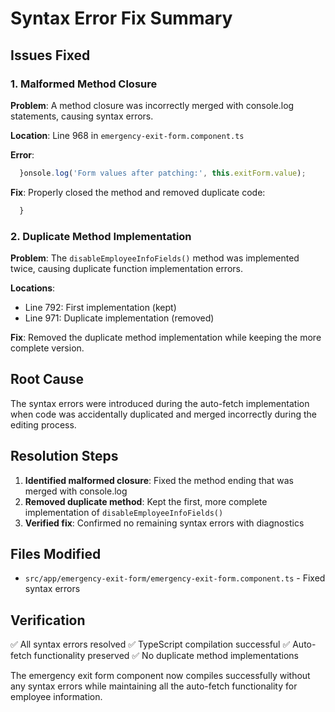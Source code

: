 # Syntax Error Fix Summary

## Issues Fixed

### 1. Malformed Method Closure
**Problem**: A method closure was incorrectly merged with console.log statements, causing syntax errors.

**Location**: Line 968 in `emergency-exit-form.component.ts`

**Error**: 
```typescript
  }onsole.log('Form values after patching:', this.exitForm.value);
```

**Fix**: Properly closed the method and removed duplicate code:
```typescript
  }
```

### 2. Duplicate Method Implementation
**Problem**: The `disableEmployeeInfoFields()` method was implemented twice, causing duplicate function implementation errors.

**Locations**: 
- Line 792: First implementation (kept)
- Line 971: Duplicate implementation (removed)

**Fix**: Removed the duplicate method implementation while keeping the more complete version.

## Root Cause
The syntax errors were introduced during the auto-fetch implementation when code was accidentally duplicated and merged incorrectly during the editing process.

## Resolution Steps
1. **Identified malformed closure**: Fixed the method ending that was merged with console.log
2. **Removed duplicate method**: Kept the first, more complete implementation of `disableEmployeeInfoFields()`
3. **Verified fix**: Confirmed no remaining syntax errors with diagnostics

## Files Modified
- `src/app/emergency-exit-form/emergency-exit-form.component.ts` - Fixed syntax errors

## Verification
✅ All syntax errors resolved
✅ TypeScript compilation successful
✅ Auto-fetch functionality preserved
✅ No duplicate method implementations

The emergency exit form component now compiles successfully without any syntax errors while maintaining all the auto-fetch functionality for employee information.
